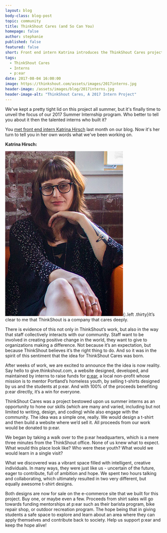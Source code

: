 ```yaml
---
layout: blog
body-class: blog-post
topic: community
title: ThinkShout Cares (and So Can You)
homepage: false
author: stephanie
published: false
featured: false
short: Front end intern Katrina introduces the ThinkShout Cares project.
tags:
  - ThinkShout Cares
  - Interns
  - p:ear
date: 2017-08-04 16:00:00
image: https://thinkshout.com/assets/images/2017interns.jpg
header-image: /assets/images/blog/2017interns.jpg
header-image-alt: "ThinkShout Cares, A 2017 Intern Project"
---
```


We've kept a pretty tight lid on this project all summer, but it's finally time to unveil the focus of our 2017 Summer Internship program. Who better to tell you about it then the talented interns who built it?

You [met front end intern Katrina Hirsch](http://thinkshout.com/blog/2017/06/the-2017-thinkshout-interns/) last month on our blog. Now it's her turn to tell you in her own words what we've been working on.

**Katrina Hirsch:**

![katrina.jpg](/assets/images/blog/katrina.jpg){:.left .thirty}It’s clear to me that ThinkShout is a company that cares deeply. 

There is evidence of this not only in ThinkShout’s work, but also in the way that staff collectively interacts with our community. Staff want to be involved in creating positive change in the world, they want to give to organizations making a difference. Not because it’s an expectation, but because ThinkShout believes it’s the right thing to do. And so it was in the spirit of this sentiment that the idea for ThinkShout Cares was born.

After weeks of work, we are excited to announce the the idea is now reality. Say hello to give.thinkshout.com, a website designed, developed, and maintained by interns to raise funds for [p:ear](http://pearmentor.org/), a local non-profit whose mission is to mentor Portland’s homeless youth, by selling t-shirts designed by us and the students at p:ear.  And with 100% of the proceeds benefiting p:ear directly, it’s a win for everyone.

ThinkShout Cares was a project bestowed upon us summer interns as an opportunity to hone our skills (which are many and varied, including but not limited to writing, design, and coding) while also engage with the community. The idea was a simple one, really. We would design a t-shirt and then build a website where we’d sell it. All proceeds from our work would be donated to p:ear.

We began by taking a walk over to the p:ear headquarters, which is a mere three minutes from the ThinkShout office. None of us knew what to expect. What would this place look like? Who were these youth? What would we would learn in a single visit?

What we discovered was a vibrant space filled with intelligent, creative individuals. In many ways, they were just like us - uncertain of the future, eager to contribute, full of ambition and hope. We spent two hours talking and collaborating, which ultimately resulted in two very different, but equally awesome t-shirt designs.

Both designs are now for sale on the e-commerce site that we built for this project. Buy one, or maybe even a few. Proceeds from shirt sales will go towards funding mentorships at p:ear such as their barista program, bike repair shop, or outdoor recreation program. The hope being that in giving students a safe space to explore and learn about an area where they can apply themselves and contribute back to society. Help us support p:ear and keep the hope alive!
